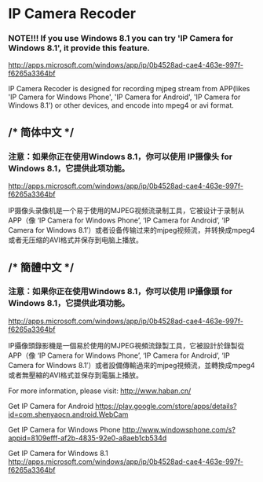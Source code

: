 ﻿IP Camera Recoder
=================
### NOTE!!! If you use Windows 8.1 you can try 'IP Camera for Windows 8.1', it provide this feature.
http://apps.microsoft.com/windows/app/ip/0b4528ad-cae4-463e-997f-f6265a3364bf

IP Camera Recoder is designed for recording mjpeg stream from APP(likes 'IP Camera for Windows Phone', 'IP Camera for Android', 'IP Camera for Windows 8.1') or other devices, and encode into mpeg4 or avi format.

/* 简体中文 */
-----------------------------------
### 注意：如果你正在使用Windows 8.1，你可以使用 IP摄像头 for Windows 8.1，它提供此项功能。
http://apps.microsoft.com/windows/app/ip/0b4528ad-cae4-463e-997f-f6265a3364bf

IP摄像头录像机是一个易于使用的MJPEG视频流录制工具，它被设计于录制从APP（像 ‘IP Camera for Windows Phone’, ‘IP Camera for Android’, ‘IP Camera for Windows 8.1′）或者设备传输过来的mjpeg视频流，并转换成mpeg4或者无压缩的AVI格式并保存到电脑上播放。


/* 簡體中文 */
-----------------------------------
### 注意：如果你正在使用Windows 8.1，你可以使用 IP攝像頭 for Windows 8.1，它提供此項功能。
http://apps.microsoft.com/windows/app/ip/0b4528ad-cae4-463e-997f-f6265a3364bf

IP攝像頭錄影機是一個易於使用的MJPEG視頻流錄製工具，它被設計於錄製從APP（像 ‘IP Camera for Windows Phone’, ‘IP Camera for Android’, ‘IP Camera for Windows 8.1′）或者設備傳輸過來的mjpeg視頻流，並轉換成mpeg4或者無壓縮的AVI格式並保存到電腦上播放。


For more information, please visit:
http://www.haban.cn/

Get IP Camera for Android
https://play.google.com/store/apps/details?id=com.shenyaocn.android.WebCam

Get IP Camera for Windows Phone
http://www.windowsphone.com/s?appid=8109efff-af2b-4835-92e0-a8aeb1cb534d

Get IP Camera for Windows 8.1
http://apps.microsoft.com/windows/app/ip/0b4528ad-cae4-463e-997f-f6265a3364bf
